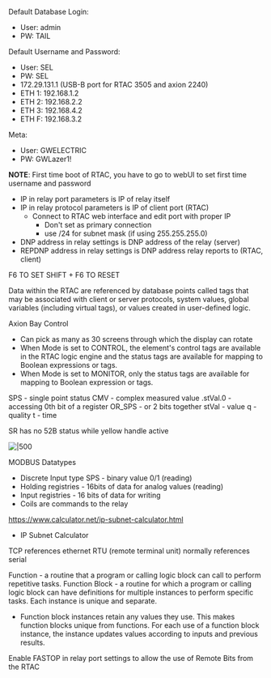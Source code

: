 
Default Database Login:
-   User: admin
-   PW: TAIL

Default Username and Password:
- User: SEL
- PW: SEL
- 172.29.131.1 (USB-B port for RTAC 3505 and axion 2240)
- ETH 1: 192.168.1.2
- ETH 2: 192.168.2.2
- ETH 3: 192.168.4.2
- ETH F: 192.168.3.2

Meta:
- User: GWELECTRIC
- PW: GWLazer1!

**NOTE**: First time boot of RTAC, you have to go to webUI to set first time username and password

- IP in relay port parameters is IP of relay itself
- IP in relay protocol parameters is IP of client port (RTAC)
	- Connect to RTAC web interface and edit port with proper IP
		- Don't set as primary connection
		- use /24 for subnet mask (if using 255.255.255.0)
- DNP address in relay settings is DNP address of the relay (server)
- REPDNP address in relay settings is DNP address relay reports to (RTAC, client)

F6 TO SET
SHIFT + F6 TO RESET

Data within the RTAC are referenced by database points called tags that may be associated with client or server protocols, system values, global variables (including virtual tags), or values created in user-defined logic.



Axion Bay Control
-   Can pick as many as 30 screens through which the display can rotate
-   When Mode is set to CONTROL, the element's control tags are available in the RTAC logic engine and the status tags are available for mapping to Boolean expressions or tags.
-   When Mode is set to MONITOR, only the status tags are available for mapping to Boolean expression or tags.



SPS - single point status
CMV - complex measured value
.stVal.0 - accessing 0th bit of a register
OR_SPS - or 2 bits together
stVal - value
q - quality
t - time

SR has no 52B status while yellow handle active

![|500](DA-RTAC-image2.png)

MODBUS Datatypes
- Discrete Input type SPS - binary value 0/1 (reading)
- Holding registries - 16bits of data for analog values (reading)
- Input registries - 16 bits of data for writing
- Coils are commands to the relay

https://www.calculator.net/ip-subnet-calculator.html
- IP Subnet Calculator

TCP references ethernet
RTU (remote terminal unit) normally references serial

Function - a routine that a program or calling logic block can call to perform repetitive tasks.
Function Block - a routine for which a program or calling logic block can have definitions for multiple instances to perform specific tasks. Each instance is unique and separate.
- Function block instances retain any values they use. This makes function blocks unique from functions. For each use of a function block instance, the instance updates values according to inputs and previous results.

Enable FASTOP in relay port settings to allow the use of Remote Bits from the RTAC